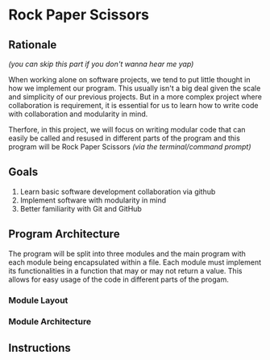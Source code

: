 # Rock Paper Scissors

## Rationale
*(you can skip this part if you don't wanna hear me yap)*

When working alone on software projects, we tend to put little thought in how we implement our program. This usually isn't a big deal given the scale and simplicity of our previous projects. But in a more complex project where collaboration is requirement, it is essential for us to learn how to write code with collaboration and modularity in mind.

Therfore, in this project, we will focus on writing modular code that can easily be called and resused in different parts of the program and this program will be Rock Paper Scissors *(via the terminal/command prompt)*

## Goals
1. Learn basic software development collaboration via github
2. Implement software with modularity in mind
3. Better familiarity with Git and GitHub

## Program Architecture

The program will be split into three modules and the main program with each module being encapsulated within a file. Each module must implement its functionalities in a function that may or may not return a value. This allows for easy usage of the code in different parts of the progam. 

### Module Layout

### Module Architecture

## Instructions


